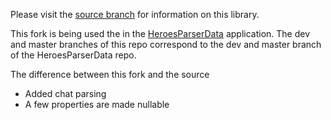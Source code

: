 Please visit the [source branch](https://github.com/barrett777/Heroes.ReplayParser) for information on this library.

This fork is being used the in the [HeroesParserData](https://github.com/koliva8245/HeroesParserData) application. 
The dev and master branches of this repo correspond to the dev and master branch of the HeroesParserData repo.

The difference between this fork and the source
* Added chat parsing
* A few properties are made nullable
